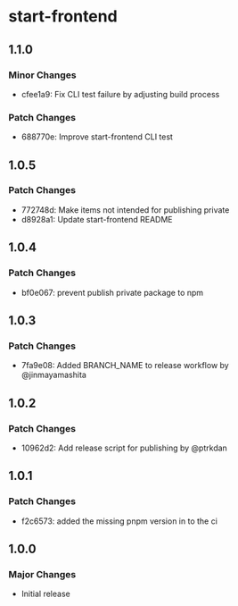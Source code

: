 # start-frontend

## 1.1.0

### Minor Changes

- cfee1a9: Fix CLI test failure by adjusting build process

### Patch Changes

- 688770e: Improve start-frontend CLI test

## 1.0.5

### Patch Changes

- 772748d: Make items not intended for publishing private
- d8928a1: Update start-frontend README

## 1.0.4

### Patch Changes

- bf0e067: prevent publish private package to npm

## 1.0.3

### Patch Changes

- 7fa9e08: Added BRANCH_NAME to release workflow by @jinmayamashita

## 1.0.2

### Patch Changes

- 10962d2: Add release script for publishing by @ptrkdan

## 1.0.1

### Patch Changes

- f2c6573: added the missing pnpm version in to the ci

## 1.0.0

### Major Changes

- Initial release
